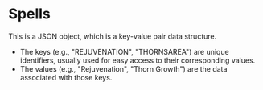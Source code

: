 # Spells

This is a JSON object, which is a key-value pair data structure.

* The keys (e.g., "REJUVENATION", "THORNSAREA") are unique identifiers, usually used for easy access to their corresponding values.
* The values (e.g., "Rejuvenation", "Thorn Growth") are the data associated with those keys.
